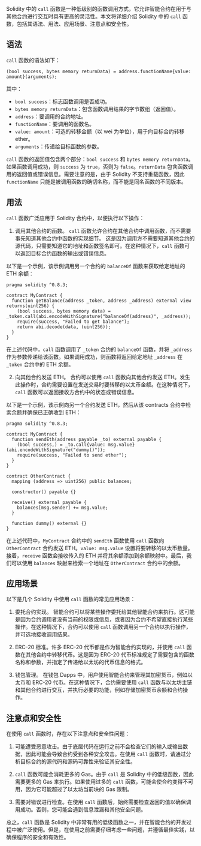 Solidity 中的 `call` 函数是一种低级别的函数调用方式，它允许智能合约在用于与其他合约进行交互时具有更高的灵活性。本文将详细介绍 Solidity 中的 `call` 函数，包括其语法、用法、应用场景、注意点和安全性。

## 语法
`call` 函数的语法如下：

```
(bool success, bytes memory returnData) = address.functionName{value: amount}(arguments);
```

其中：

- `bool success`：标志函数调用是否成功。
- `bytes memory returnData`：包含函数调用结果的字节数组（返回值）。
- `address`：要调用的合约地址。
- `functionName`：要调用的函数名。
- `value: amount`：可选的转移金额（以 wei 为单位），用于向目标合约转移 ether。
- `arguments`：传递给目标函数的参数。

`call` 函数的返回值包含两个部分：`bool success` 和 `bytes memory returnData`。如果函数调用成功，则 `success` 为 `true`，否则为 `false`。`returnData` 包含函数调用的返回值或错误信息。需要注意的是，由于 Solidity 不支持重载函数，因此 `functionName` 只能是被调用函数的确切名称，而不能是同名函数的不同版本。

## 用法

`call` 函数广泛应用于 Solidity 合约中，以便执行以下操作：

1. 调用其他合约的函数。 `call` 函数允许合约在其他合约中调用函数，而不需要事先知道其他合约中函数的实现细节。 这是因为调用方不需要知道其他合约的源代码，只需要知道它的地址和函数签名即可。在这种情况下，`call` 函数可以返回目标合约函数的输出或错误信息。

以下是一个示例，该示例调用另一个合约的 `balanceOf` 函数来获取给定地址的 ETH 余额：

```Solidity
pragma solidity ^0.8.3;

contract MyContract {
  function getBalance(address _token, address _address) external view returns(uint256) {
    (bool success, bytes memory data) = _token.call(abi.encodeWithSignature("balanceOf(address)", _address));
    require(success, "Failed to get balance");
    return abi.decode(data, (uint256));
  }
}
```

在上述代码中，`call` 函数调用了 `_token` 合约的 `balanceOf` 函数，并将 `_address` 作为参数传递给该函数。如果调用成功，则函数将返回给定地址 `_address` 在 `_token` 合约中的 ETH 余额。

2. 向其他合约发送 ETH。 合约可以使用 `call` 函数向其他合约发送 ETH。发生此操作时，合约需要设置在发送交易时要转移的以太币金额。在这种情况下，`call` 函数可以返回接收方合约中的状态或错误信息。

以下是一个示例，该示例向另一个合约发送 ETH，然后从该 contracts 合约中检索余额并确保已正确收到 ETH：

```Solidity
pragma solidity ^0.8.3;

contract MyContract {
  function sendEth(address payable _to) external payable {
    (bool success,) = _to.call{value: msg.value}(abi.encodeWithSignature("dummy()"));
    require(success, "Failed to send ether");
  }
}

contract OtherContract {
  mapping (address => uint256) public balances;

  constructor() payable {}

  receive() external payable {
    balances[msg.sender] += msg.value;
  }

  function dummy() external {}
}
```

在上述代码中，`MyContract` 合约中的 `sendEth` 函数使用 `call` 函数向 `OtherContract` 合约发送 ETH。`value: msg.value` 设置将要转移的以太币数量。 接着，`receive` 函数会接收传入的 ETH 并将其余额添加到余额映射中。最后，我们可以使用 `balances` 映射来检索一个地址在 `OtherContract` 合约中的余额。

## 应用场景

以下是几个 Solidity 中使用 `call` 函数的常见应用场景：

1. 委托合约实现。 智能合约可以将某些操作委托给其他智能合约来执行。这可能是因为合约调用者没有当前的权限或信息，或者因为合约不希望直接执行某些操作。在这种情况下，合约可以使用 `call` 函数调用另一个合约以执行操作，并可选地接收调用结果。

2. ERC-20 标准。许多 ERC-20 代币都是作为智能合约实现的，并使用 `call` 函数在其他合约中转移代币。这是因为 ERC-20 代币标准规定了需要包含的函数名称和参数，并指定了传递给以太坊的代币信息的格式。

3. 钱包管理。 在钱包 Dapps 中，用户使用智能合约来管理其加密货币，例如以太币和 ERC-20 代币。在这种情况下，合约需要使用 `call` 函数与以太坊主链和其他合约进行交互，并执行必要的功能，例如存储加密货币余额和合约操作。

## 注意点和安全性

在使用 `call` 函数时，存在以下注意点和安全性问题：

1. 可能遭受恶意攻击。由于底层代码在运行之前不会检查它们的输入或输出数据，因此可能会导致合约受到各种安全攻击。在使用 `call` 函数时，请通过分析目标合约的源代码和源码可靠性来验证其安全性。

2. `call` 函数可能会消耗更多的 Gas。由于 `call` 是 Solidity 中的低级函数，因此需要更多的 Gas 来执行。如果使用过多的 `call` 函数，可能会使合约变得不可用，因为它可能超过了以太坊当前块的 Gas 限制。

3. 需要对错误进行检查。在使用 `call` 函数后，始终需要检查返回的值以确保调用成功。否则，您可能会遇到信息泄漏和其他安全问题。

总之，`call` 函数是 Solidity 中非常有用的低级函数之一，并在智能合约的开发过程中被广泛使用。但是，在使用之前需要仔细考虑一些问题，并遵循最佳实践，以确保程序的安全和有效性。
